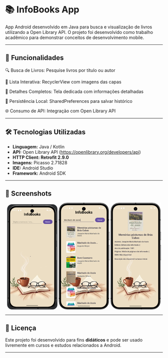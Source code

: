 # 📚 InfoBooks App

App Android desenvolvido em Java para busca e visualização de livros utilizando a Open Library API. O projeto foi desenvolvido como trabalho acadêmico para demonstrar conceitos de desenvolvimento mobile.

---

## 🎯 Funcionalidades

🔍 Busca de Livros: Pesquise livros por título ou autor

📱 Lista Interativa: RecyclerView com imagens das capas
    
📖 Detalhes Completos: Tela dedicada com informações detalhadas
    
💾 Persistência Local: SharedPreferences para salvar histórico
    
🌐 Consumo de API: Integração com Open Library API
    
---

## 🛠️ Tecnologias Utilizadas

- **Linguagem:** Java / Kotlin
- **API:** Open Library API (https://openlibrary.org/developers/api)
- **HTTP Client: Retrofit 2.9.0**
- **Imagens:** Picasso 2.71828
- **IDE:** Android Studio  
- **Framework:** Android SDK

---

## 📸 Screenshots

<div align="center">
  <img width="32%" alt="Tela Principal" src="https://raw.githubusercontent.com/alevenancioq7/InfoBooks/master/img/tela1.png" />
  <img width="32%" alt="Lista de Livros" src="https://raw.githubusercontent.com/alevenancioq7/InfoBooks/master/img/tela2.png" />
  <img width="32%" alt="Lista de Detalhes" src="https://raw.githubusercontent.com/alevenancioq7/InfoBooks/master/img/tela3.png" />
</div>

---

## 📝 Licença

Este projeto foi desenvolvido para fins **didáticos** e pode ser usado livremente em cursos e estudos relacionados a Android.

---
